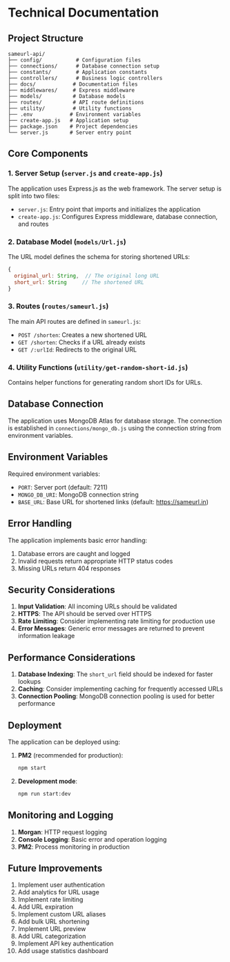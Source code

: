 # Technical Documentation

## Project Structure

```
sameurl-api/
├── config/           # Configuration files
├── connections/      # Database connection setup
├── constants/        # Application constants
├── controllers/      # Business logic controllers
├── docs/            # Documentation files
├── middlewares/     # Express middleware
├── models/          # Database models
├── routes/          # API route definitions
├── utility/         # Utility functions
├── .env            # Environment variables
├── create-app.js   # Application setup
├── package.json    # Project dependencies
└── server.js       # Server entry point
```

## Core Components

### 1. Server Setup (`server.js` and `create-app.js`)

The application uses Express.js as the web framework. The server setup is split into two files:

- `server.js`: Entry point that imports and initializes the application
- `create-app.js`: Configures Express middleware, database connection, and routes

### 2. Database Model (`models/Url.js`)

The URL model defines the schema for storing shortened URLs:

```javascript
{
  original_url: String,  // The original long URL
  short_url: String     // The shortened URL
}
```

### 3. Routes (`routes/sameurl.js`)

The main API routes are defined in `sameurl.js`:

- `POST /shorten`: Creates a new shortened URL
- `GET /shorten`: Checks if a URL already exists
- `GET /:urlId`: Redirects to the original URL

### 4. Utility Functions (`utility/get-random-short-id.js`)

Contains helper functions for generating random short IDs for URLs.

## Database Connection

The application uses MongoDB Atlas for database storage. The connection is established in `connections/mongo_db.js` using the connection string from environment variables.

## Environment Variables

Required environment variables:

- `PORT`: Server port (default: 7211)
- `MONGO_DB_URI`: MongoDB connection string
- `BASE_URL`: Base URL for shortened links (default: https://sameurl.in)

## Error Handling

The application implements basic error handling:

1. Database errors are caught and logged
2. Invalid requests return appropriate HTTP status codes
3. Missing URLs return 404 responses

## Security Considerations

1. **Input Validation**: All incoming URLs should be validated
2. **HTTPS**: The API should be served over HTTPS
3. **Rate Limiting**: Consider implementing rate limiting for production use
4. **Error Messages**: Generic error messages are returned to prevent information leakage

## Performance Considerations

1. **Database Indexing**: The `short_url` field should be indexed for faster lookups
2. **Caching**: Consider implementing caching for frequently accessed URLs
3. **Connection Pooling**: MongoDB connection pooling is used for better performance

## Deployment

The application can be deployed using:

1. **PM2** (recommended for production):
   ```bash
   npm start
   ```

2. **Development mode**:
   ```bash
   npm run start:dev
   ```

## Monitoring and Logging

1. **Morgan**: HTTP request logging
2. **Console Logging**: Basic error and operation logging
3. **PM2**: Process monitoring in production

## Future Improvements

1. Implement user authentication
2. Add analytics for URL usage
3. Implement rate limiting
4. Add URL expiration
5. Implement custom URL aliases
6. Add bulk URL shortening
7. Implement URL preview
8. Add URL categorization
9. Implement API key authentication
10. Add usage statistics dashboard 